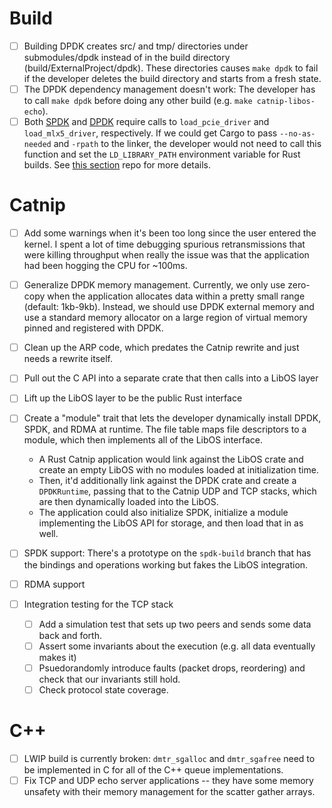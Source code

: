 # Build
- [ ] Building DPDK creates src/ and tmp/ directories under submodules/dpdk instead of in the build
      directory (build/ExternalProject/dpdk). These directories causes `make dpdk` to fail if the
      developer deletes the build directory and starts from a fresh state.
- [ ] The DPDK dependency management doesn't work: The developer has to call `make dpdk` before
      doing any other build (e.g. `make catnip-libos-echo`).
- [ ] Both [SPDK](https://github.com/sujayakar/spdk-rs) and [DPDK](https://github.com/sujayakar/dpdk-rs)
      require calls to `load_pcie_driver` and `load_mlx5_driver`, respectively. If we
      could get Cargo to pass `--no-as-needed` and `-rpath` to the linker, the developer
      would not need to call this function and set the `LD_LIBRARY_PATH` environment
      variable for Rust builds. See [this section](https://github.com/sujayakar/dpdk-rs#shortcomings)
      repo for more details.

# Catnip
- [ ] Add some warnings when it's been too long since the user entered the kernel. I spent a lot of
      time debugging spurious retransmissions that were killing throughput when really the issue was
      that the application had been hogging the CPU for ~100ms.
- [ ] Generalize DPDK memory management. Currently, we only use zero-copy when the application
      allocates data within a pretty small range (default: 1kb-9kb). Instead, we should use DPDK
      external memory and use a standard memory allocator on a large region of virtual memory pinned
      and registered with DPDK.
- [ ] Clean up the ARP code, which predates the Catnip rewrite and just needs a rewrite itself.

- [ ] Pull out the C API into a separate crate that then calls into a LibOS layer
- [ ] Lift up the LibOS layer to be the public Rust interface
- [ ] Create a "module" trait that lets the developer dynamically install DPDK, SPDK, and RDMA at
      runtime. The file table maps file descriptors to a module, which then implements all of the
      LibOS interface.
  - A Rust Catnip application would link against the LibOS crate and create an empty LibOS with
    no modules loaded at initialization time.
  - Then, it'd additionally link against the DPDK crate and create a `DPDKRuntime`, passing that
    to the Catnip UDP and TCP stacks, which are then dynamically loaded into the LibOS.
  - The application could also initialize SPDK, initialize a module implementing the LibOS API
    for storage, and then load that in as well.

- [ ] SPDK support: There's a prototype on the `spdk-build` branch that has the bindings and
  operations working but fakes the LibOS integration.

- [ ] RDMA support

- [ ] Integration testing for the TCP stack
  - [ ] Add a simulation test that sets up two peers and sends some data back and forth.
  - [ ] Assert some invariants about the execution (e.g. all data eventually makes it)
  - [ ] Psuedorandomly introduce faults (packet drops, reordering) and check that our
        invariants still hold.
  - [ ] Check protocol state coverage.

# C++
- [ ] LWIP build is currently broken: `dmtr_sgalloc` and `dmtr_sgafree` need to be implemented in C
      for all of the C++ queue implementations.
- [ ] Fix TCP and UDP echo server applications -- they have some memory unsafety with their
      memory management for the scatter gather arrays.
